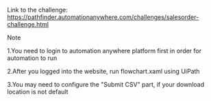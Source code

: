 Link to the challenge:
https://pathfinder.automationanywhere.com/challenges/salesorder-challenge.html

Note

1.You need to login to automation anywhere platform first in order for automation to run

2.After you logged into the website, run flowchart.xaml using UiPath

3.You may need to configure the "Submit CSV" part, if your download location is not default
